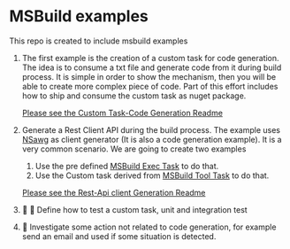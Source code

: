 # MSBuild examples

This repo is created to include msbuild examples

1. The first example is the creation of a custom task for code generation. The idea is to consume a txt file and generate code from it during build process. It is simple in order to show the mechanism, then you will be able to create more complex piece of code. Part of this effort includes how to ship and consume the custom task as nuget package.

   [Please see the Custom Task-Code Generation Readme](./custom-task-code-generation/)

1. Generate a Rest Client API during the build process. The example uses [NSawg](https://docs.microsoft.com/aspnet/core/tutorials/getting-started-with-nswag) as client generator (It is also a code generation example). It is a very common scenario. We are going to create two examples

   1. Use the pre defined [MSBuild Exec Task](https://docs.microsoft.com/en-us/dotnet/api/microsoft.build.tasks.exec) to do that.
   1. Use the Custom task derived from [MSBuild Tool Task](https://docs.microsoft.com/dotnet/api/microsoft.build.utilities.tooltask) to do that.

   [Please see the Rest-Api client Generation Readme](./rest-api-client-generation/)

1. :construction: :thinking: Define how to test a custom task, unit and integration test

1. :thinking: Investigate some action not related to code generation, for example send an email and used if some situation is detected.
